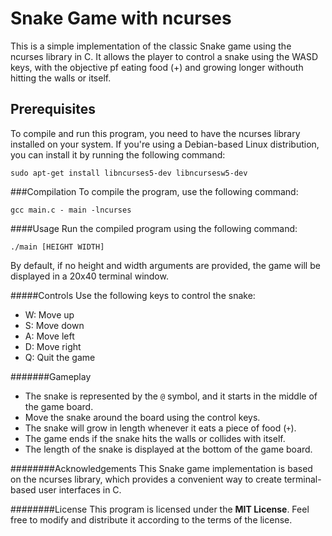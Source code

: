 # Snake Game with ncurses

This is a simple implementation of the classic Snake game using the ncurses library in C. It allows the player to control a snake using the WASD keys, with the objective pf eating food (+) and growing longer withouth hitting the walls or itself.

## Prerequisites
To compile and run this program, you need to have the ncurses library installed on your system. If you're using a Debian-based Linux distribution, you can install it by running the following command:

```
sudo apt-get install libncurses5-dev libncursesw5-dev
```


###Compilation
To compile the program, use the following command:
```
gcc main.c - main -lncurses
```

####Usage
Run the compiled program using the following command:
```
./main [HEIGHT WIDTH]
```
By default, if no height and width arguments are provided, the game will be displayed in a 20x40 terminal window.

#####Controls
Use the following keys to control the snake:
- W: Move up
- S: Move down
- A: Move left
- D: Move right
- Q: Quit the game

#######Gameplay
- The snake is represented by the `@` symbol, and it starts in the middle of the game board.
- Move the snake around the board using the control keys.
- The snake will grow in length whenever it eats a piece of food (`+`).
- The game ends if the snake hits the walls or collides with itself.
- The length of the snake is displayed at the bottom of the game board.

########Acknowledgements
This Snake game implementation is based on the ncurses library, which provides a convenient way to create terminal-based user interfaces in C.

########License
This program is licensed under the **MIT License**. Feel free to modify and distribute it according to the terms of the license.
